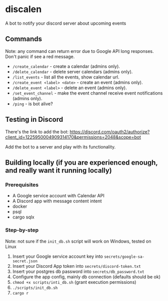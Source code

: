 # discalen

A bot to notify your discord server about upcoming events

## Commands

Note: any command can return error due to Google API long responses. Don't panic if see a red message.

- `/create_calendar` - create a calendar (admins only).
- `/delete_calendar` - delete server calendars (admins only).
- `/list_events` - list all the events, show calendar url.
- `/create_event <label> <date>` - create an event (admins only).
- `/delete_event <label>` - delete an event (admins only).
- `/set_event_channel` - make the event channel receive event notifications (admins only).
- `/ping` - is bot alive?

## Testing in Discord

There's the link to add the bot: https://discord.com/oauth2/authorize?client_id=1225950004909314170&permissions=2048&scope=bot

Add the bot to a server and play with its functionality.

## Building locally (if you are experienced enough, and really want it running locally)

### Prerequisites

- A Google service account with Calendar API
- A Discord app with message content intent
- docker
- psql
- cargo sqlx

### Step-by-step

Note: not sure if the `init_db.sh` script will work on Windows, tested on Linux

1. Insert your Google service account key into `secrets/google-sa-secret.json`
2. Insert your Discord App token into `secrets/discord-token.txt`
3. Insert your postgres db password into `secrets/db_password.txt`
4. Configure the app config, mainly db connection (defaults should be ok)
5. `chmod +x scripts/inti_db.sh` (grant execution permissions)
6. `./scripts/init_db.sh`
7. `cargo r`